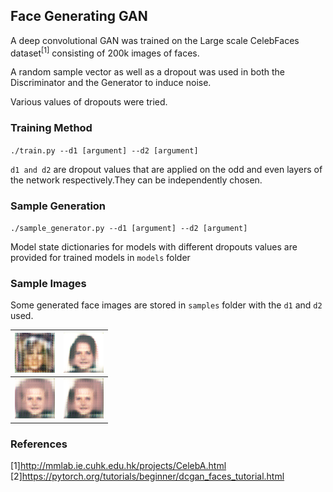 ## Face Generating GAN

A deep convolutional GAN was trained on the Large scale CelebFaces dataset<sup>[1]</sup> consisting of 200k images of faces.

A random sample vector as well as a dropout was used in both the Discriminator and the Generator to induce  noise.

Various values of dropouts were tried.

### Training Method 
<code>./train.py --d1 [argument] --d2 [argument] </code>

<code>d1 and d2</code> are dropout values that are applied on the odd and even layers of the network respectively.They can be independently chosen.

### Sample Generation

<code>./sample_generator.py --d1 [argument] --d2 [argument] </code>

Model state dictionaries for models with different dropouts values are provided for trained models in <code>models</code> folder


### Sample Images

Some generated face images are stored in <code>samples</code> folder with the <code>d1</code> and <code>d2</code> used.

![](samples/dp12dp20.png)            | ![](samples/dp17dp27_2.png)
:-------------------------:|:-------------------------:
![](samples/dp17dp27.png)  | ![](samples/dp17dp27_1.png)

### References  
[1]http://mmlab.ie.cuhk.edu.hk/projects/CelebA.html  
[2]https://pytorch.org/tutorials/beginner/dcgan_faces_tutorial.html

